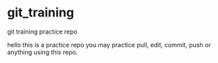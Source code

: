 # git_training
git training practice repo

hello 
this is a practice repo
you may practice pull, edit, commit, push or anything using this repo.